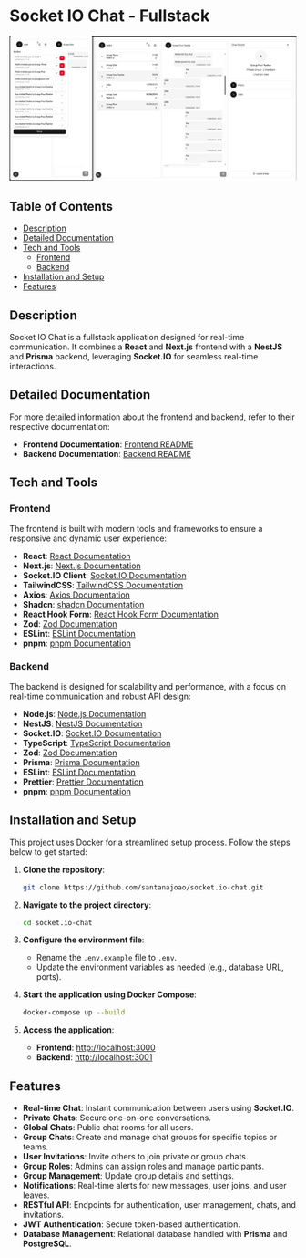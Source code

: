 # Socket IO Chat - Fullstack

![Project Banner](frontend/docs/images/socket-io-chat-screenshot.png)

## Table of Contents
- [Description](#description)
- [Detailed Documentation](#detailed-documentation)
- [Tech and Tools](#tech-and-tools)
  - [Frontend](#frontend)
  - [Backend](#backend)
- [Installation and Setup](#installation-and-setup)
- [Features](#features)

## Description
Socket IO Chat is a fullstack application designed for real-time communication. It combines a **React** and **Next.js** frontend with a **NestJS** and **Prisma** backend, leveraging **Socket.IO** for seamless real-time interactions.

## Detailed Documentation
For more detailed information about the frontend and backend, refer to their respective documentation:

- **Frontend Documentation**: [Frontend README](./frontend/README.md)
- **Backend Documentation**: [Backend README](./backend/README.md)

## Tech and Tools

### Frontend
The frontend is built with modern tools and frameworks to ensure a responsive and dynamic user experience:
- **React**: [React Documentation](https://reactjs.org/)
- **Next.js**: [Next.js Documentation](https://nextjs.org/)
- **Socket.IO Client**: [Socket.IO Documentation](https://socket.io/)
- **TailwindCSS**: [TailwindCSS Documentation](https://tailwindcss.com/)
- **Axios**: [Axios Documentation](https://axios-http.com/)
- **Shadcn**: [shadcn Documentation](https://shadcn.dev/)
- **React Hook Form**: [React Hook Form Documentation](https://react-hook-form.com/)
- **Zod**: [Zod Documentation](https://zod.dev/)
- **ESLint**: [ESLint Documentation](https://eslint.org/)
- **pnpm**: [pnpm Documentation](https://pnpm.io/)

### Backend
The backend is designed for scalability and performance, with a focus on real-time communication and robust API design:
- **Node.js**: [Node.js Documentation](https://nodejs.org/)
- **NestJS**: [NestJS Documentation](https://nestjs.com/)
- **Socket.IO**: [Socket.IO Documentation](https://socket.io/)
- **TypeScript**: [TypeScript Documentation](https://www.typescriptlang.org/)
- **Zod**: [Zod Documentation](https://zod.dev/)
- **Prisma**: [Prisma Documentation](https://www.prisma.io/)
- **ESLint**: [ESLint Documentation](https://eslint.org/)
- **Prettier**: [Prettier Documentation](https://prettier.io/)
- **pnpm**: [pnpm Documentation](https://pnpm.io/)

## Installation and Setup
This project uses Docker for a streamlined setup process. Follow the steps below to get started:

1. **Clone the repository**:
   ```bash
   git clone https://github.com/santanajoao/socket.io-chat.git
   ```

2. **Navigate to the project directory**:
   ```bash
   cd socket.io-chat
   ```

3. **Configure the environment file**:
   - Rename the `.env.example` file to `.env`.
   - Update the environment variables as needed (e.g., database URL, ports).

4. **Start the application using Docker Compose**:
   ```bash
   docker-compose up --build
   ```

5. **Access the application**:
   - **Frontend**: [http://localhost:3000](http://localhost:3000)
   - **Backend**: [http://localhost:3001](http://localhost:3001)

## Features
- **Real-time Chat**: Instant communication between users using **Socket.IO**.
- **Private Chats**: Secure one-on-one conversations.
- **Global Chats**: Public chat rooms for all users.
- **Group Chats**: Create and manage chat groups for specific topics or teams.
- **User Invitations**: Invite others to join private or group chats.
- **Group Roles**: Admins can assign roles and manage participants.
- **Group Management**: Update group details and settings.
- **Notifications**: Real-time alerts for new messages, user joins, and user leaves.
- **RESTful API**: Endpoints for authentication, user management, chats, and invitations.
- **JWT Authentication**: Secure token-based authentication.
- **Database Management**: Relational database handled with **Prisma** and **PostgreSQL**.
